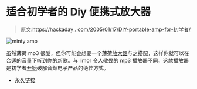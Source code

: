 # 适合初学者的 Diy 便携式放大器

> 原文:[https://hackaday . com/2005/01/17/DIY-portable-amp-for-初学者/](https://hackaday.com/2005/01/17/diy-portable-amp-for-beginners/)

![minty amp](../Images/05e24939d0f1f58c96afbaa4cb966568.png)

虽然薄荷 mp3 很酷，但你可能会想要一个[薄荷放大器](http://tangentsoft.net/audio/cmoy-tutorial/)与之搭配，这样你就可以在合适的音量下听到你的新歌。与 limor 令人敬畏的 mp3 播放器不同，这款播放器是初学者[开始](http://tangentsoft.net/audio/new-diyer.html)破解音频电子产品的绝佳方式。

*   [永久链接](http://tangentsoft.net/audio/cmoy-tutorial/)